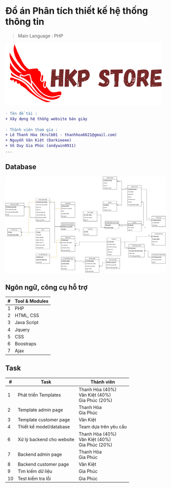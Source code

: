 # Đồ án Phân tích thiết kế hệ thống thông tin
> Main Language : PHP

![alt text](/static/images/logos/logo-ngang-trans.png "HKP Store")

```diff
- Tên đề tài : 
+ Xây dựng hệ thống website bán giày

- Thành viên tham gia :
+ Lê Thanh Hòa (Krulb01 - thanhhoa6621@gmail.com)
+ Nguyễn Văn Kiệt (Darkieeee)
+ Võ Duy Gia Phúc (andywin0911)
...
```

## Database
![model](./DB_Diagram.png "Database Diagram")

## Ngôn ngữ, công cụ hỗ trợ

| # 	| Tool & Modules     	|
|---	|--------------------	|
| 1 	| PHP                	|
| 2 	| HTML, CSS          	|
| 3 	| Java Script         |
| 4 	| Jquery              |
| 5 	| CSS               	|
| 6 	| Boostraps          	|
| 7   | Ajax                |

## Task

| #  	| Task                                                                   	| Thành viên                                            |
|----	|------------------------------------------------------------------------	|------------------------------------------------------	|
| 1  	| Phát triển Templates                                                   	| Thanh Hòa (40%) <br> Văn Kiệt (40%) <br> Gia Phúc (20%) 	|
| 2  	| Template admin page                                                    	| Thanh Hòa <br> Gia Phúc                              	|
| 3  	| Template customer page                                                 	| Văn Kiệt                               |
| 4  	| Thiết kế model/database                                                	| Team dựa trên yêu cầu                                	|
| 6  	| Xử lý backend cho website                                             	| Thanh Hòa (40%) <br> Văn Kiệt (40%) <br> Gia Phúc (20%)  	|
| 7  	| Backend admin page                                                    	| Thanh Hòa <br> Gia Phúc                              	|
| 8  	| Backend customer page                                                 	| Văn Kiệt                            	|
| 9  	| Tìm kiếm dữ liệu                                                       	|  Gia Phúc                             	|
| 10 	| Test kiểm tra lỗi                                                      	|  Gia Phúc                             	|
